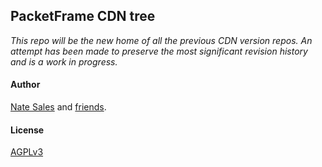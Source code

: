 ## PacketFrame CDN tree

*This repo will be the new home of all the previous CDN version repos. An attempt has been made to preserve the most significant revision history and is a work in progress.*

#### Author
[Nate Sales](https://natesales.net) and [friends](https://github.com/packetframe/cdn/graphs/contributors).

#### License
[AGPLv3](https://github.com/packetframe/cdn/blob/main/LICENSE)

